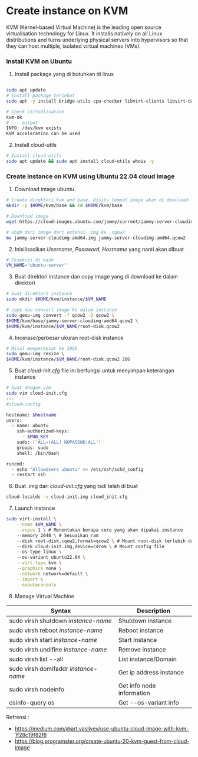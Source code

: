 # Create instance on KVM

KVM (Kernel-based Virtual Machine) is the leading open source virtualisation technology for Linux. It installs natively on all Linux distributions and turns underlying physical servers into hypervisors so that they can host multiple, isolated virtual machines (VMs).

### Install KVM on Ubuntu
1. Install package yang di butuhkan di linux
```bash

sudo apt update
# Install package tersebut
sudo apt -y install bridge-utils cpu-checker libvirt-clients libvirt-daemon qemu qemu-kvm

# Check virtualisation
kvm-ok 
# --- output
INFO: /dev/kvm exists
KVM acceleration can be used
```

2. Install cloud-utils
```bash
# Install cloud-utils
sudo apt update && sudo apt install cloud-utils whois -y
```

### Create instance on KVM using Ubuntu 22.04 cloud Image

1. Download image ubuntu 
```bash
# Create direktori kvm and base. Disitu tempat image akan di download
mkdir -p $HOME/kvm/base && cd $HOME/kvm/base

# Download image 
wget https://cloud-images.ubuntu.com/jammy/current/jammy-server-cloudimg-amd64.img

# Ubah dari image dari extensi .img ke .cqow2
mv jammy-server-cloudimg-amd64.img jammy-server-cloudimg-amd64.qcow2

```
2. Inisilisasikan _Username_, _Password_, _Hostname_ yang nanti akan dibuat 
```bash
# Eksekusi di bash
VM_NAME="ubuntu-server"
```

3. Buat direktori instance dan copy image yang di download ke dalam direktori
```bash
# buat direktori instance
sudo mkdir $HOME/kvm/instance/$VM_NAME

# copy dan convert image ke dalam instance
sudo qemu-img convert -f qcow2 -O qcow2 \
$HOME/kvm/base/jammy-server-cloudimg-amd64.qcow2 \
$HOME/kvm/instance/$VM_NAME/root-disk.qcow2 

```

4. Incerase/perbesar ukuran root-disk instance
```bash
# Misal memperbesar ke 20Gb
sudo qemu-img resize \
$HOME/kvm/instance/$VM_NAME/root-disk.qcow2 20G
```

5. Buat _cloud-init.cfg_ file ini berfungsi untuk menyimpan keterangan instance
```bash
# buat dengan vim
sudo vim cloud-init.cfg
---
#cloud-config

hostname: $hostname
users:
  - name: ubuntu
    ssh-authorized-keys:
      - $PUB_KEY
    sudo: ['ALL=(ALL) NOPASSWD:ALL']
    groups: sudo
    shell: /bin/bash

runcmd:
  - echo "AllowUsers ubuntu" >> /etc/ssh/sshd_config
  - restart ssh

```

6. Buat .img dari _cloud-init.cfg_ yang tadi telah di buat 
```bash
cloud-localds -v cloud-init.img cloud_init.cfg
```

7. Launch instance
```bash
sudo virt-install \
    --name $VM_NAME \
    --vcpus 1 \ # Menentukan berapa core yang akan dipakai instance
    --memory 2048 \ # Sesuaikan ram
    --disk root-disk.cqow2,format=qcow2 \ # Mount root-disk terlebih dahulu
    --disk cloud-init.img,device=cdrom \ # Mount config file
    --os-type linux \ 
    --os-variant ubuntu22.04 \
    --virt-type kvm \
    --graphics none \
    --network network=default \
    --import \
    --noautoconsole
```

8. Manage Virtual Machine

| Syntax      | Description |
| ----------- | ----------- |
| sudo virsh shutdown _instance-name_ | Shutdown instance         | 
| sudo virsh reboot _instance-name_   | Reboot instance           |
| sudo virsh start _instance-name_    | Start instance            |
| sudo virsh undifine _instance-name_ | Remove instance           |
| sudo virsh list --all               | List instance/Domain      |
| sudo virsh domifaddr _instance-name_| Get ip address instance   |
| sudo virsh nodeinfo                 | Get info node information |
| osinfo-query os                     | Get --os-variant info     |

Refrensi :
- https://medium.com/@art.vasilyev/use-ubuntu-cloud-image-with-kvm-1f28c19f82f8
- https://blog.programster.org/create-ubuntu-20-kvm-guest-from-cloud-image
